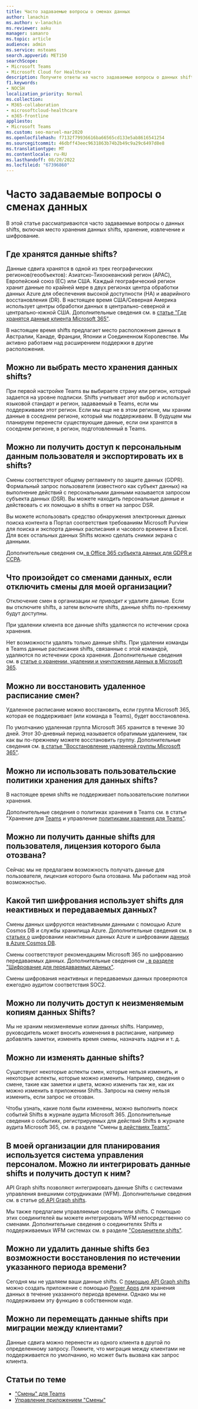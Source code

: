 ```yaml
---
title: Часто задаваемые вопросы о сменах данных
author: lanachin
ms.author: v-lanachin
ms.reviewer: aaku
manager: samanro
ms.topic: article
audience: admin
ms.service: msteams
search.appverid: MET150
searchScope:
- Microsoft Teams
- Microsoft Cloud for Healthcare
description: Получите ответы на часто задаваемые вопросы о данных shifts, включая место хранения данных shifts, хранение данных, извлечение и шифрование.
f1.keywords:
- NOCSH
localization_priority: Normal
ms.collection:
- M365-collaboration
- microsoftcloud-healthcare
- m365-frontline
appliesto:
- Microsoft Teams
ms.custom: seo-marvel-mar2020
ms.openlocfilehash: f7132f79936616ba66565cd133e5ab8616541254
ms.sourcegitcommit: 46dbff43eec9631863b74b2b49c9a29c6497d8e8
ms.translationtype: MT
ms.contentlocale: ru-RU
ms.lasthandoff: 08/20/2022
ms.locfileid: "67396860"
---
```

# <a name="shifts-data-faq"></a>Часто задаваемые вопросы о сменах данных

В этой статье рассматриваются часто задаваемые вопросы о данных shifts, включая место хранения данных shifts, хранение, извлечение и шифрование.

## <a name="where-is-shifts-data-stored"></a>Где хранятся данные shifts?

Данные сдвига хранятся в одной из трех географических регионов(геообъектов): Азиатско-Тихоокеанский регион (APAC), Европейский союз (ЕС) или США. Каждый географический регион хранит данные по крайней мере в двух регионах центра обработки данных Azure для обеспечения высокой доступности (HA) и аварийного восстановления (DR). В настоящее время США/Северная Америка использует центры обработки данных в центрально-северной и центрально-южной США. Дополнительные сведения см. в [статье "Где хранятся данные клиента Microsoft 365"](/microsoft-365/enterprise/o365-data-locations).

В настоящее время shifts предлагает место расположения данных в Австралии, Канаде, Франции, Японии и Соединенном Королевстве. Мы активно работаем над расширением поддержки в другие расположения.

## <a name="can-i-choose-where-shifts-data-is-stored"></a>Можно ли выбрать место хранения данных shifts?

При первой настройке Teams вы выбираете страну или регион, который задается на уровне подписки. Shifts учитывает этот выбор и использует языковой стандарт и регион, задаваемый в Teams, если мы поддерживаем этот регион. Если мы еще не в этом регионе, мы храним данные в соседнем регионе, который мы поддерживаем. В будущем мы планируем перенести существующие данные, если они хранятся в соседнем регионе, в регион, подготовленный в Teams.

## <a name="can-i-access-and-export-or-delete-a-users-personal-data-in-shifts"></a>Можно ли получить доступ к персональным данным пользователя и экспортировать их в shifts?

Смены соответствуют общему регламенту по защите данных (GDPR). Формальный запрос пользователя (известного как субъект данных) на выполнение действий с персональными данными называется запросом субъекта данных (DSR). Вы можете находить персональные данные и действовать с их помощью в shifts в ответ на запрос DSR.

Вы можете использовать средство обнаружения электронных данных поиска контента в Портал соответствия требованиям Microsoft Purview для поиска и экспорта данных расписания и часового времени в Excel. Для всех остальных данных Shifts можно сделать снимки экрана с данными.

Дополнительные сведения см[. в Office 365 субъекта данных для GDPR и CCPA](/microsoft-365/compliance/gdpr-dsr-office365).

## <a name="what-happens-to-shifts-data-if-i-turn-off-shifts-for-my-organization"></a>Что произойдет со сменами данных, если отключить смены для моей организации?

Отключение смен в организации *не приводит к* удалите данные. Если вы отключите shifts, а затем включите shifts, данные shifts по-прежнему будут доступны.

При удалении клиента все данные shifts удаляются по истечении срока хранения.

Нет возможности удалять только данные shifts. При удалении команды в Teams данные расписания shifts, связанные с этой командой, удаляются по истечении срока хранения. Дополнительные сведения см. в [статье о хранении, удалении и уничтожении данных в Microsoft 365](/compliance/assurance/assurance-data-retention-deletion-and-destruction-overview).

## <a name="can-i-recover-a-shifts-schedule-that-was-deleted"></a>Можно ли восстановить удаленное расписание смен?

Удаленное расписание можно восстановить, если группа Microsoft 365, которая ее поддерживает (или команда в Teams), будет восстановлена.

По умолчанию удаленная группа Microsoft 365 хранится в течение 30 дней. Этот 30-дневный период называется обратимым удалением, так как вы по-прежнему можете восстановить группу. Дополнительные сведения см. [в статье "Восстановление удаленной группы Microsoft 365"](/microsoft-365/admin/create-groups/restore-deleted-group?tabs=admin-center).

## <a name="can-i-use-custom-retention-policies-for-shifts-data"></a>Можно ли использовать пользовательские политики хранения для данных shifts?

В настоящее время shifts не поддерживает пользовательские политики хранения.

Дополнительные сведения о политиках хранения в Teams см. в статье "Хранение для [Teams](/microsoft-365/compliance/retention-policies-teams) и управление [политиками хранения для Teams"](../../retention-policies.md).

## <a name="can-i-retrieve-shifts-data-for-a-user-whose-license-was-revoked"></a>Можно ли получить данные shifts для пользователя, лицензия которого была отозвана?

Сейчас мы не предлагаем возможность получать данные для пользователя, лицензия которого была отозвана. Мы работаем над этой возможностью.

## <a name="what-type-of-encryption-does-shifts-use-for-data-at-rest-and-in-transit"></a>Какой тип шифрования использует shifts для неактивных и передаваемых данных?

Смены данных шифруются неактивными данными с помощью Azure Cosmos DB и службы хранилища Azure. Дополнительные сведения см. в [статьях о](/azure/security/fundamentals/encryption-atrest) шифровании неактивных данных Azure и шифровании [данных в Azure Cosmos DB](/azure/cosmos-db/database-encryption-at-rest).

Смены соответствуют рекомендациям Microsoft 365 по шифрованию передаваемых данных. Дополнительные сведения см [. в разделе "Шифрование для передаваемых данных"](/compliance/assurance/assurance-encryption-in-transit).

Смены шифрования неактивных и передаваемых данных проверяются ежегодно аудитом соответствия SOC2.

## <a name="can-i-access-immutable-copies-of-shifts-data"></a>Можно ли получить доступ к неизменяемым копиям данных Shifts?

Мы не храним неизменяемые копии данных shifts. Например, руководитель может вносить изменения в расписание, например добавлять заметки, изменять время смены, назначать задачи и т. д.

## <a name="can-shifts-data-be-edited"></a>Можно ли изменять данные shifts?

Существуют некоторые аспекты смен, которые нельзя изменить, и некоторые аспекты, которые можно изменить. Например, сведения о смене, такие как заметки и цвета, можно изменить так же, как их можно изменить в приложении Shifts. Запросы на смену нельзя изменить, если запрос не отозван.

Чтобы узнать, какие поля были изменены, можно выполнить поиск событий Shifts в журнале аудита Microsoft 365. Дополнительные сведения о событиях, регистрируемых для действий Shifts в журнале аудита Microsoft 365, см. в разделе "Смены [в действиях Teams"](../../audit-log-events.md#shifts-in-teams-activities).

## <a name="my-organization-uses-a-workforce-management-system-for-scheduling-can-we-integrate-with-and-access-shifts-data"></a>В моей организации для планирования используется система управления персоналом. Можно ли интегрировать данные shifts и получить доступ к ним?

API Graph shifts позволяют интегрировать данные Shifts с системами управления внешними сотрудниками (WFM). Дополнительные сведения см. в статье [об API Graph shifts](/graph/api/resources/shift).

Мы также предлагаем управляемые соединители shifts. С помощью этих соединителей вы можете интегрировать WFM непосредственно со сменами. Дополнительные сведения о соединителях Shifts и поддерживаемых WFM системах см. в разделе ["Соединители shifts"](/microsoft-365/frontline/shifts-connectors).

## <a name="can-shifts-data-be-deleted-permanently-after-a-specified-period-of-time"></a>Можно ли удалить данные shifts без возможности восстановления по истечении указанного периода времени?

Сегодня мы не удаляем ваши данные shifts. С [помощью API Graph shifts](/graph/api/resources/shift) можно создать приложение с помощью [Power Apps](/powerapps/maker/) для хранения данных в течение указанного периода времени. Однако мы не поддерживаем эту функцию в собственном коде.

## <a name="can-shifts-data-be-moved-in-a-tenant-to-tenant-migration"></a>Можно ли перемещать данные shifts при миграции между клиентами?

Данные сдвига можно перенести из одного клиента в другой по определенному запросу. Помните, что миграция между клиентами не поддерживается по умолчанию, но может быть вызвана как запрос клиента.

## <a name="related-articles"></a>Статьи по теме

- ["Смены" для Teams](../shifts-for-teams-landing-page.md)
- [Управление приложением "Смены"](manage-the-shifts-app-for-your-organization-in-teams.md)
